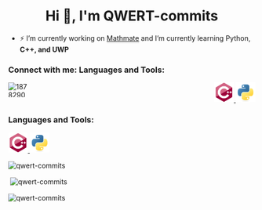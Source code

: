 <h1 align="center">Hi 👋, I'm QWERT-commits</h1>

- ⚡ I’m currently working on [Mathmate](https://github.com/QWERT-commits/Mathmate) and I’m currently learning Python, **C++, and UWP**

<h3 align="left">Connect with me:                            Languages and Tools:</h3>
<p align="left">
<a href="https://stackoverflow.com/users/18782907" target="blank"><img align="left" src="https://raw.githubusercontent.com/rahuldkjain/github-profile-readme-generator/master/src/images/icons/Social/stack-overflow.svg" alt="18782907" height="30" width="40" /></a></p>
<p align="right"> <a href="https://www.w3schools.com/cpp/" target="_blank" rel="noreferrer"> <img src="https://raw.githubusercontent.com/devicons/devicon/master/icons/cplusplus/cplusplus-original.svg" alt="cplusplus" width="40" height="40"/> </a> <a href="https://www.python.org" target="_blank" rel="noreferrer"> <img src="https://raw.githubusercontent.com/devicons/devicon/master/icons/python/python-original.svg" alt="python" width="40" height="40"/> </a> </p>

<h3 align="left">Languages and Tools:</h3>
<p align="left"> <a href="https://www.w3schools.com/cpp/" target="_blank" rel="noreferrer"> <img src="https://raw.githubusercontent.com/devicons/devicon/master/icons/cplusplus/cplusplus-original.svg" alt="cplusplus" width="40" height="40"/> </a> <a href="https://www.python.org" target="_blank" rel="noreferrer"> <img src="https://raw.githubusercontent.com/devicons/devicon/master/icons/python/python-original.svg" alt="python" width="40" height="40"/> </a> </p>

    

<p><img align="center" src="https://github-readme-stats.vercel.app/api/top-langs?username=qwert-commits&show_icons=true&theme=dark&bg_color=151515&locale=en&layout=compact" alt="qwert-commits" /></p>

    

<p>&nbsp;<img align="center" src="https://github-readme-stats.vercel.app/api?username=qwert-commits&show_icons=true&theme=dark&bg_color=151515&locale=en" alt="qwert-commits" /></p>

    

<p><img align="center" src="https://github-readme-streak-stats.herokuapp.com/?user=qwert-commits&theme=dark" alt="qwert-commits" /></p>
